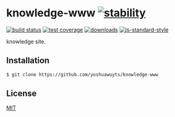 # knowledge-www [![stability][0]][1]
[![build status][4]][5] [![test coverage][6]][7]
[![downloads][8]][9] [![js-standard-style][10]][11]

knowledge site.

## Installation
```sh
$ git clone https://github.com/yoshuawuyts/knowledge-www
```

## License
[MIT](https://tldrlegal.com/license/mit-license)

[0]: https://img.shields.io/badge/stability-experimental-orange.svg?style=flat-square
[1]: https://nodejs.org/api/documentation.html#documentation_stability_index
[4]: https://img.shields.io/travis/yoshuawuyts/knowledge-www/master.svg?style=flat-square
[5]: https://travis-ci.org/yoshuawuyts/knowledge-www
[6]: https://img.shields.io/codecov/c/github/yoshuawuyts/knowledge-www/master.svg?style=flat-square
[7]: https://codecov.io/github/yoshuawuyts/knowledge-www
[8]: http://img.shields.io/npm/dm/knowledge-www.svg?style=flat-square
[9]: https://npmjs.org/package/knowledge-www
[10]: https://img.shields.io/badge/code%20style-standard-brightgreen.svg?style=flat-square
[11]: https://github.com/feross/standard
